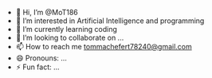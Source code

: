 - 👋 Hi, I’m @MoT186
- 👀 I’m interested in Artificial Intelligence and programming
- 🌱 I’m currently learning coding
- 💞️ I’m looking to collaborate on ...
- 📫 How to reach me tommachefert78240@gmail.com
- 😄 Pronouns: ...
- ⚡ Fun fact: ...

<!---
MoT186/MoT186 is a ✨ special ✨ repository because its `README.md` (this file) appears on your GitHub profile.
You can click the Preview link to take a look at your changes.
--->
